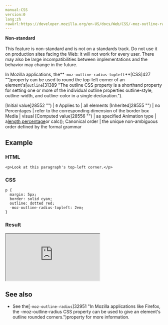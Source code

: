 ```yaml
---
manual:CSS
version:0
lang:zh
rawUrl:https://developer.mozilla.org/en-US/docs/Web/CSS/-moz-outline-radius-topleft
---
```






**Non-standard**<br></br>This feature is non-standard and is not on a standards track. Do not use it on production sites facing the Web: it will not work for every user. There may also be large incompatibilities between implementations and the behavior may change in the future.





In Mozilla applications, the**`-moz-outline-radius-topleft`**[CSS]427 "")property can be used to round the top-left corner of an element&#39;s[`outline`]31389 "The outline CSS property is a shorthand property for setting one or more of the individual outline properties outline-style, outline-width, and outline-color in a single declaration.").


[Initial value]28552 "") | `0` 
Applies to | all elements 
[Inherited]28555 "") | no 
Percentages | refer to the corresponding dimension of the border box 
Media | visual 
[Computed value]28556 "") | as specified 
Animation type | a[length](%4561#Interpolation "Values of the <length> CSS data type are interpolated as real, floating-point numbers."),[percentage](%4567#Interpolation "Values of the <percentage> CSS data type are interpolated as real, floating-point numbers.")or calc(); 
Canonical order | the unique non-ambiguous order defined by the formal grammar 


## Example<a name="Example"></a>

### HTML<a name="HTML"></a>

```
<p>Look at this paragraph's top-left corner.</p>
```

### CSS<a name="CSS"></a>

```
p {
  margin: 5px;
  border: solid cyan;
  outline: dotted red;
  -moz-outline-radius-topleft: 2em;
}
```

### Result<a name="Result"></a>


<iframe src='https://mdn.mozillademos.org/en-US/docs/Web/CSS/-moz-outline-radius-topleft$samples/Example?revision=1299453' width='null' height='null'></iframe>



## See also<a name="See_also"></a>

* See the[`-moz-outline-radius`]32951 "In Mozilla applications like Firefox, the -moz-outline-radius CSS property can be used to give an element's outline rounded corners.")property for more information.



